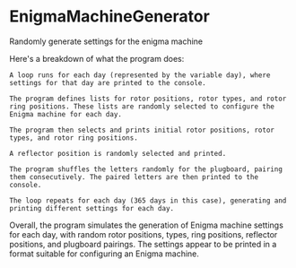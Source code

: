 # EnigmaMachineGenerator
Randomly generate settings for the enigma machine

Here's a breakdown of what the program does:

    A loop runs for each day (represented by the variable day), where settings for that day are printed to the console.

    The program defines lists for rotor positions, rotor types, and rotor ring positions. These lists are randomly selected to configure the Enigma machine for each day.

    The program then selects and prints initial rotor positions, rotor types, and rotor ring positions.

    A reflector position is randomly selected and printed.

    The program shuffles the letters randomly for the plugboard, pairing them consecutively. The paired letters are then printed to the console.

    The loop repeats for each day (365 days in this case), generating and printing different settings for each day.

Overall, the program simulates the generation of Enigma machine settings for each day, with random rotor positions, types, ring positions, reflector positions, and plugboard pairings. The settings appear to be printed in a format suitable for configuring an Enigma machine.
